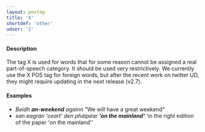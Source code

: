 ```yaml
---
layout: postag
title: 'X'
shortdef: 'other'
udver: '2'
---
```


#### Description

The tag X is used for words that for some reason cannot be assigned a real part-of-speech category.  It should be used very restrictively. We currently use the X POS tag for foreign words, but after the recent work on twitter UD, they might require updating in the next release (v2.7). 

#### Examples 

* _Beidh <b>an-weekend</b> againn_ "We will have a great weekend"
* _san eagrán 'ceart' den pháipéar <b>'on the mainland'</b>_ 'in the right edition of the paper 'on the mainland''
